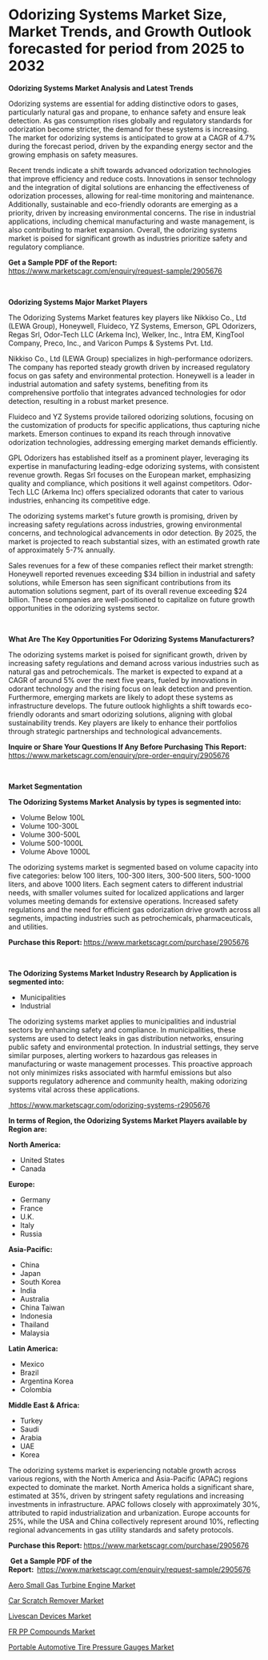 <p><h1>Odorizing Systems Market Size, Market Trends, and Growth Outlook forecasted for period from 2025 to 2032</h1></p><p><strong>Odorizing Systems Market Analysis and Latest Trends</strong></p>
<p><p>Odorizing systems are essential for adding distinctive odors to gases, particularly natural gas and propane, to enhance safety and ensure leak detection. As gas consumption rises globally and regulatory standards for odorization become stricter, the demand for these systems is increasing. The market for odorizing systems is anticipated to grow at a CAGR of 4.7% during the forecast period, driven by the expanding energy sector and the growing emphasis on safety measures.</p><p>Recent trends indicate a shift towards advanced odorization technologies that improve efficiency and reduce costs. Innovations in sensor technology and the integration of digital solutions are enhancing the effectiveness of odorization processes, allowing for real-time monitoring and maintenance. Additionally, sustainable and eco-friendly odorants are emerging as a priority, driven by increasing environmental concerns. The rise in industrial applications, including chemical manufacturing and waste management, is also contributing to market expansion. Overall, the odorizing systems market is poised for significant growth as industries prioritize safety and regulatory compliance.</p></p>
<p><strong>Get a Sample PDF of the Report:&nbsp;</strong> <a href="https://www.marketscagr.com/enquiry/request-sample/2905676?utm_campaign=2003&utm_medium=2&utm_source=Github&utm_content=ia&utm_term=12032025&utm_id=odorizing-systems">https://www.marketscagr.com/enquiry/request-sample/2905676</a></p>
<p>&nbsp;</p>
<p><strong>Odorizing Systems Major Market Players</strong></p>
<p><p>The Odorizing Systems Market features key players like Nikkiso Co., Ltd (LEWA Group), Honeywell, Fluideco, YZ Systems, Emerson, GPL Odorizers, Regas Srl, Odor-Tech LLC (Arkema Inc), Welker, Inc., Intra EM, KingTool Company, Preco, Inc., and Varicon Pumps & Systems Pvt. Ltd.</p><p>Nikkiso Co., Ltd (LEWA Group) specializes in high-performance odorizers. The company has reported steady growth driven by increased regulatory focus on gas safety and environmental protection. Honeywell is a leader in industrial automation and safety systems, benefiting from its comprehensive portfolio that integrates advanced technologies for odor detection, resulting in a robust market presence.</p><p>Fluideco and YZ Systems provide tailored odorizing solutions, focusing on the customization of products for specific applications, thus capturing niche markets. Emerson continues to expand its reach through innovative odorization technologies, addressing emerging market demands efficiently.</p><p>GPL Odorizers has established itself as a prominent player, leveraging its expertise in manufacturing leading-edge odorizing systems, with consistent revenue growth. Regas Srl focuses on the European market, emphasizing quality and compliance, which positions it well against competitors. Odor-Tech LLC (Arkema Inc) offers specialized odorants that cater to various industries, enhancing its competitive edge.</p><p>The odorizing systems market's future growth is promising, driven by increasing safety regulations across industries, growing environmental concerns, and technological advancements in odor detection. By 2025, the market is projected to reach substantial sizes, with an estimated growth rate of approximately 5-7% annually.</p><p>Sales revenues for a few of these companies reflect their market strength: Honeywell reported revenues exceeding $34 billion in industrial and safety solutions, while Emerson has seen significant contributions from its automation solutions segment, part of its overall revenue exceeding $24 billion. These companies are well-positioned to capitalize on future growth opportunities in the odorizing systems sector.</p></p>
<p>&nbsp;</p>
<p><strong>What Are The Key Opportunities For Odorizing Systems Manufacturers?</strong></p>
<p><p>The odorizing systems market is poised for significant growth, driven by increasing safety regulations and demand across various industries such as natural gas and petrochemicals. The market is expected to expand at a CAGR of around 5% over the next five years, fueled by innovations in odorant technology and the rising focus on leak detection and prevention. Furthermore, emerging markets are likely to adopt these systems as infrastructure develops. The future outlook highlights a shift towards eco-friendly odorants and smart odorizing solutions, aligning with global sustainability trends. Key players are likely to enhance their portfolios through strategic partnerships and technological advancements.</p></p>
<p><strong>Inquire or Share Your Questions If Any Before Purchasing This Report:</strong> <a href="https://www.marketscagr.com/enquiry/pre-order-enquiry/2905676?utm_campaign=2003&utm_medium=2&utm_source=Github&utm_content=ia&utm_term=12032025&utm_id=odorizing-systems">https://www.marketscagr.com/enquiry/pre-order-enquiry/2905676</a></p>
<p>&nbsp;</p>
<p><strong>Market Segmentation</strong></p>
<p><strong>The Odorizing Systems Market Analysis by types is segmented into:</strong></p>
<p><ul><li>Volume Below 100L</li><li>Volume 100-300L</li><li>Volume 300-500L</li><li>Volume 500-1000L</li><li>Volume Above 1000L</li></ul></p>
<p><p>The odorizing systems market is segmented based on volume capacity into five categories: below 100 liters, 100-300 liters, 300-500 liters, 500-1000 liters, and above 1000 liters. Each segment caters to different industrial needs, with smaller volumes suited for localized applications and larger volumes meeting demands for extensive operations. Increased safety regulations and the need for efficient gas odorization drive growth across all segments, impacting industries such as petrochemicals, pharmaceuticals, and utilities.</p></p>
<p><strong>Purchase this Report:&nbsp;</strong><a href="https://www.marketscagr.com/purchase/2905676?utm_campaign=2003&utm_medium=2&utm_source=Github&utm_content=ia&utm_term=12032025&utm_id=odorizing-systems">https://www.marketscagr.com/purchase/2905676</a></p>
<p>&nbsp;</p>
<p><strong>The Odorizing Systems Market Industry Research by Application is segmented into:</strong></p>
<p><ul><li>Municipalities</li><li>Industrial</li></ul></p>
<p><p>The odorizing systems market applies to municipalities and industrial sectors by enhancing safety and compliance. In municipalities, these systems are used to detect leaks in gas distribution networks, ensuring public safety and environmental protection. In industrial settings, they serve similar purposes, alerting workers to hazardous gas releases in manufacturing or waste management processes. This proactive approach not only minimizes risks associated with harmful emissions but also supports regulatory adherence and community health, making odorizing systems vital across these applications.</p></p>
<p><a href="https://www.marketscagr.com/odorizing-systems-r2905676?utm_campaign=2003&utm_medium=2&utm_source=Github&utm_content=ia&utm_term=12032025&utm_id=odorizing-systems">&nbsp;https://www.marketscagr.com/odorizing-systems-r2905676</a></p>
<p><strong>In terms of Region, the Odorizing Systems Market Players available by Region are:</strong></p>
<p>
    <p> <strong> North America: </strong>
        <ul>
            <li>United States</li>
            <li>Canada</li>
        </ul>
        </p> 
    <p> <strong> Europe: </strong>
        <ul>
            <li>Germany</li>
            <li>France</li>
            <li>U.K.</li>
            <li>Italy</li>
            <li>Russia</li>
        </ul>
        </p> 
    <p> <strong> Asia-Pacific: </strong>
        <ul>
            <li>China</li>
            <li>Japan</li>
            <li>South Korea</li>
            <li>India</li>
            <li>Australia</li>
            <li>China Taiwan</li>
            <li>Indonesia</li>
            <li>Thailand</li>
            <li>Malaysia</li>
        </ul>
        </p> 
    <p> <strong> Latin America: </strong>
        <ul>
            <li>Mexico</li>
            <li>Brazil</li>
            <li>Argentina Korea</li>
            <li>Colombia</li>
        </ul>
        </p> 
    <p> <strong> Middle East & Africa: </strong>
        <ul>
            <li>Turkey</li>
            <li>Saudi</li>
            <li>Arabia</li>
            <li>UAE</li>
            <li>Korea</li>
        </ul>
    </p>
    </p>
<p><p>The odorizing systems market is experiencing notable growth across various regions, with the North America and Asia-Pacific (APAC) regions expected to dominate the market. North America holds a significant share, estimated at 35%, driven by stringent safety regulations and increasing investments in infrastructure. APAC follows closely with approximately 30%, attributed to rapid industrialization and urbanization. Europe accounts for 25%, while the USA and China collectively represent around 10%, reflecting regional advancements in gas utility standards and safety protocols.</p></p>
<p><strong>Purchase this Report: </strong><a href="https://www.marketscagr.com/purchase/2905676?utm_campaign=2003&utm_medium=2&utm_source=Github&utm_content=ia&utm_term=12032025&utm_id=odorizing-systems">https://www.marketscagr.com/purchase/2905676</a></p>
<p>&nbsp;<strong>Get a Sample PDF of the Report:&nbsp;&nbsp;</strong><a href="https://www.marketscagr.com/enquiry/request-sample/2905676?utm_campaign=2003&utm_medium=2&utm_source=Github&utm_content=ia&utm_term=12032025&utm_id=odorizing-systems">https://www.marketscagr.com/enquiry/request-sample/2905676</a></p>
<p><strong></strong></p>
<p><p><a href="https://github.com/hartsockdonnette82/Market-Research-Report-List-1/blob/main/aero-small-gas-turbine-engine-market.md?utm_campaign=2003&utm_medium=2&utm_source=Github&utm_content=ia&utm_term=12032025&utm_id=odorizing-systems">Aero Small Gas Turbine Engine Market</a></p><p><a href="https://github.com/petbigbeepjn/Market-Research-Report-List-1/blob/main/car-scratch-remover-market.md?utm_campaign=2003&utm_medium=2&utm_source=Github&utm_content=ia&utm_term=12032025&utm_id=odorizing-systems">Car Scratch Remover Market</a></p><p><a href="https://github.com/arionmp/Market-Research-Report-List-5/blob/main/livescan-devices-market.md?utm_campaign=2003&utm_medium=2&utm_source=Github&utm_content=ia&utm_term=12032025&utm_id=odorizing-systems">Livescan Devices Market</a></p><p><a href="https://github.com/akaalahk/Market-Research-Report-List-1/blob/main/fr-pp-compounds-market.md?utm_campaign=2003&utm_medium=2&utm_source=Github&utm_content=ia&utm_term=12032025&utm_id=odorizing-systems">FR PP Compounds Market</a></p><p><a href="https://github.com/dmitriyvo6rog/Market-Research-Report-List-1/blob/main/portable-automotive-tire-pressure-gauges-market.md?utm_campaign=2003&utm_medium=2&utm_source=Github&utm_content=ia&utm_term=12032025&utm_id=odorizing-systems">Portable Automotive Tire Pressure Gauges Market</a></p></p>